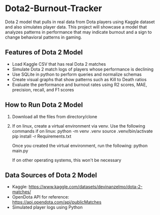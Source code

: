 # Dota2-Burnout-Tracker
Dota 2 model that pulls in real data from Dota players using Kaggle dataset and also simulates player data. This project will showcase a model that analyzes patterns in performance that may indicate burnout and a sign to change behavioral patterns in gaming.

## Features of Dota 2 Model
- Load Kaggle CSV that has real Dota 2 matches 
- Simulate Dota 2 match logs of players whose performance is declining
- Use SQLite in python to perform queries and normalize schemas
- Create visual graphs that show patterns such as Kill to Death ratios
- Evaluate the performance and burnout rates using R2 scores, MAE, precision, recall, and F1 scores

## How to Run Dota 2 Model
1. Download all the files from directory/clone
2. If on linux, create a virtual environment via venv. Use the following commands if on linux:
   python -m venv .venv
   source .venv/bin/activate
   pip install -r Requirements.txt

   Once you created the virtual environment, run the following:
   python main.py

   If on other operating systems, this won't be necessary

## Data Sources of Dota 2 Model
- Kaggle: https://www.kaggle.com/datasets/devinanzelmo/dota-2-matches/
- OpenDota API for reference: https://api.opendota.com/api/publicMatches
- Simulated player logs using Python
